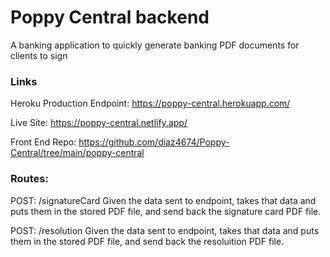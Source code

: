 # Poppy Central backend
A banking application to quickly generate banking PDF documents for clients to sign 

### Links

Heroku Production Endpoint:
https://poppy-central.herokuapp.com/

Live Site:
https://poppy-central.netlify.app/

Front End Repo:
https://github.com/diaz4674/Poppy-Central/tree/main/poppy-central

### Routes:

POST: /signatureCard
Given the data sent to endpoint, takes that data and puts them in the stored PDF file, and send back the signature card PDF file.

POST: /resolution
Given the data sent to endpoint, takes that data and puts them in the stored PDF file, and send back the resoluition PDF file.

